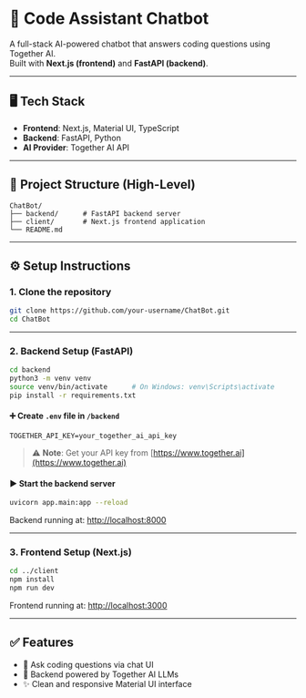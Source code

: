 # 💬 Code Assistant Chatbot

A full-stack AI-powered chatbot that answers coding questions using Together AI.  
Built with **Next.js (frontend)** and **FastAPI (backend)**.

---

## 🖥️ Tech Stack

- **Frontend**: Next.js, Material UI, TypeScript  
- **Backend**: FastAPI, Python  
- **AI Provider**: Together AI API  

---

## 📁 Project Structure (High-Level)

```
ChatBot/
├── backend/      # FastAPI backend server
├── client/       # Next.js frontend application
└── README.md
```

---

## ⚙️ Setup Instructions

### 1. Clone the repository

```bash
git clone https://github.com/your-username/ChatBot.git
cd ChatBot
```

---

### 2. Backend Setup (FastAPI)

```bash
cd backend
python3 -m venv venv
source venv/bin/activate      # On Windows: venv\Scripts\activate
pip install -r requirements.txt
```

#### ➕ Create `.env` file in `/backend`

```
TOGETHER_API_KEY=your_together_ai_api_key
```

> ⚠️ **Note**: Get your API key from [https://www.together.ai](https://www.together.ai)

#### ▶️ Start the backend server

```bash
uvicorn app.main:app --reload
```

Backend running at: [http://localhost:8000](http://localhost:8000)

---

### 3. Frontend Setup (Next.js)

```bash
cd ../client
npm install
npm run dev
```

Frontend running at: [http://localhost:3000](http://localhost:3000)

---

## ✅ Features

- 🧠 Ask coding questions via chat UI
- 🤖 Backend powered by Together AI LLMs
- ✨ Clean and responsive Material UI interface
